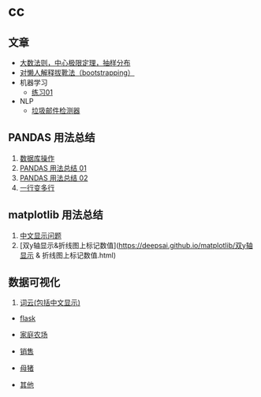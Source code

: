 # cc


## 文章
- [大数法则，中心极限定理，抽样分布](https://nbviewer.jupyter.org/github/DeepSai/DeepSai.github.io/blob/master/three-concept.ipynb)
- [对懒人解释拔靴法（bootstrapping）](https://github.com/DeepSai/DeepSai.github.io/blob/master/explaining-to-laypeople-why-bootstrapping-works.md)
- 机器学习
	- [练习01](https://nbviewer.jupyter.org/github/DeepSai/DeepSai.github.io/blob/master/machine-learning/hw01/ex01.ipynb)
- NLP
	- [垃圾邮件检测器](https://deepsai.github.io/nlp/spam-detector.html)

## PANDAS 用法总结
1. [数据库操作](https://deepsai.github.io/pandas/database.html)
2. [PANDAS 用法总结 01](https://deepsai.github.io/pandas/pandas_usage_01.html)
3. [PANDAS 用法总结 02](https://deepsai.github.io/pandas/pandas_usage_02.html)
4. [一行变多行](https://deepsai.github.io/pandas/一行变多行.html)

## matplotlib 用法总结
1. [中文显示问题](https://deepsai.github.io/matplotlib/chinese_problem.html)
2. [双y轴显示&折线图上标记数值](https://deepsai.github.io/matplotlib/双y轴显示 & 折线图上标记数值.html)


## 数据可视化
1. [词云(包括中文显示)](https://deepsai.github.io/data-visualization/word-cloud.html)


- [flask](https://deepsai.github.io/web_service/flask_usage.html)

- [家庭农场](https://deepsai.github.io/frontend/family-circle/family_portrait.html)
- [销售](https://deepsai.github.io/frontend/sale-circle/sale_portrait.html)
- [母猪](https://deepsai.github.io/frontend/pig-circle/pig_portrait.html)
- [其他](https://deepsai.github.io/frontend/others/others.html)